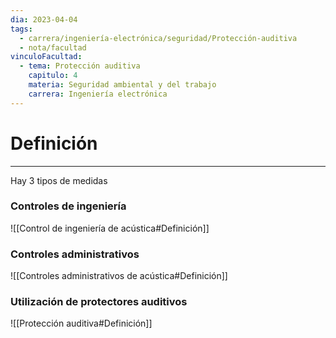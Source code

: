 ```yaml
---
dia: 2023-04-04
tags:
  - carrera/ingeniería-electrónica/seguridad/Protección-auditiva
  - nota/facultad
vinculoFacultad:
  - tema: Protección auditiva
    capitulo: 4
    materia: Seguridad ambiental y del trabajo
    carrera: Ingeniería electrónica
---
```

# Definición
---
Hay 3 tipos de medidas

### Controles de ingeniería
![[Control de ingeniería de acústica#Definición]]


### Controles administrativos
![[Controles administrativos de acústica#Definición]]


### Utilización de protectores auditivos
![[Protección auditiva#Definición]]